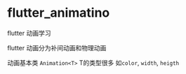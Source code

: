 # flutter_animatino

flutter 动画学习

flutter 动画分为补间动画和物理动画

动画基本类 `Animation<T>` T的类型很多 如`color`, `width`, `heigth`